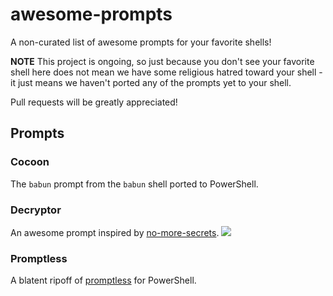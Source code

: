 # awesome-prompts
A non-curated list of awesome prompts for your favorite shells!

**NOTE** This project is ongoing, so just because you don't see your favorite shell here does not mean we have some religious hatred toward your shell - it just means we haven't ported any of the prompts yet to your shell.

Pull requests will be greatly appreciated!

## Prompts
### Cocoon
The `babun` prompt from the `babun` shell ported to PowerShell.

### Decryptor
An awesome prompt inspired by [no-more-secrets](https://github.com/bartobri/no-more-secrets).
![](https://user-images.githubusercontent.com/32681240/54652367-09fe0f80-4a8d-11e9-8d1a-1f1d05a015f9.gif)

### Promptless
A blatent ripoff of [promptless](https://github.com/dylanaraps/promptless) for PowerShell.
